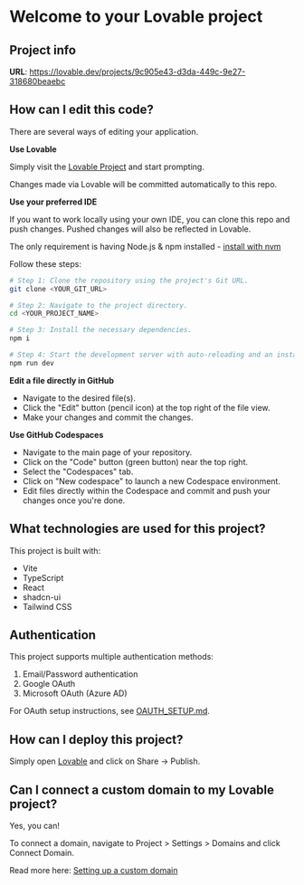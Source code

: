# Welcome to your Lovable project

## Project info

**URL**: https://lovable.dev/projects/9c905e43-d3da-449c-9e27-318680beaebc

## How can I edit this code?

There are several ways of editing your application.

**Use Lovable**

Simply visit the [Lovable Project](https://lovable.dev/projects/9c905e43-d3da-449c-9e27-318680beaebc) and start prompting.

Changes made via Lovable will be committed automatically to this repo.

**Use your preferred IDE**

If you want to work locally using your own IDE, you can clone this repo and push changes. Pushed changes will also be reflected in Lovable.

The only requirement is having Node.js & npm installed - [install with nvm](https://github.com/nvm-sh/nvm#installing-and-updating)

Follow these steps:

```sh
# Step 1: Clone the repository using the project's Git URL.
git clone <YOUR_GIT_URL>

# Step 2: Navigate to the project directory.
cd <YOUR_PROJECT_NAME>

# Step 3: Install the necessary dependencies.
npm i

# Step 4: Start the development server with auto-reloading and an instant preview.
npm run dev
```

**Edit a file directly in GitHub**

- Navigate to the desired file(s).
- Click the "Edit" button (pencil icon) at the top right of the file view.
- Make your changes and commit the changes.

**Use GitHub Codespaces**

- Navigate to the main page of your repository.
- Click on the "Code" button (green button) near the top right.
- Select the "Codespaces" tab.
- Click on "New codespace" to launch a new Codespace environment.
- Edit files directly within the Codespace and commit and push your changes once you're done.

## What technologies are used for this project?

This project is built with:

- Vite
- TypeScript
- React
- shadcn-ui
- Tailwind CSS

## Authentication

This project supports multiple authentication methods:

1. Email/Password authentication
2. Google OAuth
3. Microsoft OAuth (Azure AD)

For OAuth setup instructions, see [OAUTH_SETUP.md](OAUTH_SETUP.md).

## How can I deploy this project?

Simply open [Lovable](https://lovable.dev/projects/9c905e43-d3da-449c-9e27-318680beaebc) and click on Share -> Publish.

## Can I connect a custom domain to my Lovable project?

Yes, you can!

To connect a domain, navigate to Project > Settings > Domains and click Connect Domain.

Read more here: [Setting up a custom domain](https://docs.lovable.dev/features/custom-domain#custom-domain)